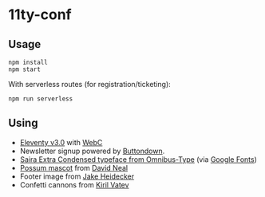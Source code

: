 # 11ty-conf

## Usage

```
npm install
npm start
```

With serverless routes (for registration/ticketing):

```
npm run serverless
```

## Using

* [Eleventy v3.0](https://www.11ty.dev/) with [WebC](https://www.11ty.dev/docs/languages/webc/)
* Newsletter signup powered by [Buttondown](https://buttondown.email/).
* [Saira Extra Condensed typeface from Omnibus-Type](https://www.omnibus-type.com/fonts/saira-extra-condensed/) (via [Google Fonts](https://fonts.google.com/specimen/Saira+Extra+Condensed))
* [Possum mascot](https://www.11ty.dev/blog/mascot-david/) from [David Neal](https://reverentgeek.com/about/)
* Footer image from [Jake Heidecker](https://unsplash.com/photos/green-trash-bin-beside-brown-building-Hp0P67o2EK4)
* Confetti cannons from [Kiril Vatev](https://github.com/catdad/canvas-confetti)